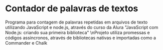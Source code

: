 # Contador de palavras de textos
Programa para contagem de palavras repetidas em arquivos de texto utilizando JavaScript e node.js, através do curso da Alura "JavaScript com Node.js: criando sua primeira biblioteca"
\nProjeto utiliza promessas e códigos assíncronos, através de bibliotecas nativas e importadas como a Commander e Chalk

